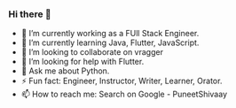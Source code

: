 ### Hi there 👋
- 🔭 I’m currently working as a FUll Stack Engineer.
- 🌱 I’m currently learning Java, Flutter, JavaScript.
- 👯 I’m looking to collaborate on vragger
- 🤔 I’m looking for help with Flutter.
- 💬 Ask me about Python.
- ⚡ Fun fact: Engineer, Instructor, Writer, Learner, Orator.
- 📫 How to reach me: Search on Google - PuneetShivaay

<!--
**PuneetShivaay/PuneetShivaay** is a ✨ _special_ ✨ repository because its `README.md` (this file) appears on your GitHub profile.

Here are some ideas to get you started:

- 🔭 I’m currently working on Vragger Community Project.
- 🌱 I’m currently learning Flutter, JavaScript, Python.
- 👯 I’m looking to collaborate on ...
- 🤔 I’m looking for help with Flutter.
- 💬 Ask me about Python.
- 📫 How to reach me: Search on Google - PuneetShivaay
- 😄 Pronouns: ...
- ⚡ Fun fact: Engineer, Teacher, Writer, Learner
-->
